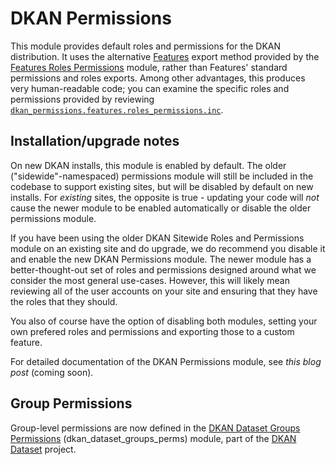 # DKAN Permissions

This module provides default roles and permissions for the DKAN distribution. It uses the alternative [Features](https://www.drupal.org/project/features) export method provided by the [Features Roles Permissions](https://www.drupal.org/project/features_roles_permissions) module, rather than Features' standard permissions and roles exports. Among other advantages, this produces very human-readable code; you can examine the specific roles and permissions provided by reviewing [`dkan_permissions.features.roles_permissions.inc`](https://github.com/NuCivic/dkan/blob/7.x-1.x/modules/dkan/dkan_permissions/dkan_permissions.features.roles_permissions.inc).

## Installation/upgrade notes

On new DKAN installs, this module is enabled by default. The older ("sidewide"-namespaced) permissions module will still be included in the codebase to support existing sites, but will be disabled by default on new installs. For _existing_ sites, the opposite is true - updating your code will _not_ cause the newer module to be enabled automatically or disable the older permissions module.

If you have been using the older DKAN Sitewide Roles and Permissions module on an existing site and do upgrade, we do recommend you disable it and enable the new DKAN Permissions module. The newer module has a better-thought-out set of roles and permissions designed around what we consider the most general use-cases. However, this will likely mean reviewing all of the user accounts on your site and ensuring that they have the roles that they should. 

You also of course have the option of disabling both modules, setting your own prefered roles and permissions and exporting those to a custom feature.

For detailed documentation of the DKAN Permissions module, see *this blog post* (coming soon).

## Group Permissions

Group-level permissions are now defined in the [DKAN Dataset Groups Permissions](https://github.com/NuCivic/dkan_dataset/tree/7.x-1.x/modules/dkan_dataset_groups/modules/dkan_dataset_groups_perms) (dkan_dataset_groups_perms) module, part of the [DKAN Dataset](https://github.com/NuCivic/dkan_dataset) project.

